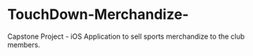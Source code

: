 # TouchDown-Merchandize-
Capstone Project - iOS Application to sell sports merchandize to the club members.
